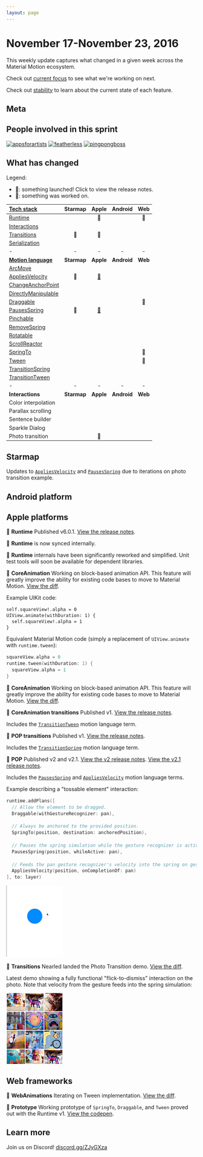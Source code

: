 ```yaml
---
layout: page
---
```


# November 17-November 23, 2016

This weekly update captures what changed in a given week across the Material Motion ecosystem.

Check out [current focus](current_focus) to see what we're working on next.

Check out [stability](stability) to learn about the current state of each feature.

## Meta



## People involved in this sprint

[![appsforartists](https://avatars0.githubusercontent.com/u/926648?v=3&s=100)](https://github.com/appsforartists)
[![featherless](https://avatars0.githubusercontent.com/u/45670?v=3&s=100)](https://github.com/jverkoey)
[![pingpongboss](https://avatars0.githubusercontent.com/u/719914?v=3&s=100)](https://github.com/pingpongboss)

## What has changed

Legend:

- 🎉: something launched! Click to view the release notes.
- 📝: something was worked on.

| [Tech stack](https://material-motion.github.io/material-motion/starmap/specifications/#tech-stack)                        | Starmap | Apple | Android | Web |
|:--------------|:-------:|:-----:|:-------:|:---:|
| [Runtime](https://material-motion.github.io/material-motion/starmap/specifications/runtime/)                              |   |🎉 |   |📝 |
| [Interactions](https://material-motion.github.io/material-motion/starmap/specifications/interactions/)                    |   |   |   |   |
| [Transitions](https://material-motion.github.io/material-motion/starmap/specifications/interactions/transitions/)         |📝 |📝 |   |   |
| [Serialization](https://material-motion.github.io/material-motion/starmap/specifications/serialization)                   |   |   |   |   |
| - | - | - | - | - |
| **[Motion language](https://material-motion.github.io/material-motion/starmap/specifications/motion-family)**             | **Starmap** | **Apple**  | **Android** | **Web**    |
| [ArcMove](https://material-motion.github.io/material-motion/starmap/specifications/plans/ArcMove)                         |   |   |   |   |
| [AppliesVelocity](https://material-motion.github.io/material-motion/starmap/specifications/plans/AppliesVelocity)         |📝 |[🎉](https://github.com/material-motion/pop-swift/releases/tag/v2.1.0) |   |   |
| [ChangeAnchorPoint](https://material-motion.github.io/material-motion/starmap/specifications/plans/ChangeAnchorPoint)     |   |   |   |   |
| [DirectlyManipulable](https://material-motion.github.io/material-motion/starmap/specifications/plans/DirectlyManipulable) |   |   |   |   |
| [Draggable](https://material-motion.github.io/material-motion/starmap/specifications/plans/Draggable)                     |   |   |   |📝 |
| [PausesSpring](https://material-motion.github.io/material-motion/starmap/specifications/plans/PausesSpring)               |🎉 |[🎉](https://github.com/material-motion/pop-swift/releases/tag/v2.1.0) |   |   |
| [Pinchable](https://material-motion.github.io/material-motion/starmap/specifications/plans/Pinchable)                     |   |   |   |   |
| [RemoveSpring](https://material-motion.github.io/material-motion/starmap/specifications/plans/RemoveSpring)               |   |   |   |   |
| [Rotatable](https://material-motion.github.io/material-motion/starmap/specifications/plans/Rotatable)                     |   |   |   |   |
| [ScrollReactor](https://material-motion.github.io/material-motion/starmap/specifications/plans/ScrollReactor)             |   |   |   |   |
| [SpringTo](https://material-motion.github.io/material-motion/starmap/specifications/plans/SpringTo)                       |   |   |   |📝 |
| [Tween](https://material-motion.github.io/material-motion/starmap/specifications/plans/Tween)                             |   |   |   |📝 |
| [TransitionSpring](https://material-motion.github.io/material-motion/starmap/specifications/plans/TransitionSpring)       |   |   |   |   |
| [TransitionTween](https://material-motion.github.io/material-motion/starmap/specifications/plans/TransitionTween)         |   |   |   |   |
| - | - | - | - | - |
| **Interactions**      | **Starmap** | **Apple** | **Android** | **Web** |
|  Color interpolation  |   |   |    |   |
|  Parallax scrolling   |   |   |    |   |
|  Sentence builder     |   |   |    |   |
|  Sparkle Dialog       |   |   |    |   |
|  Photo transition     |   |📝 |    |   |

## Starmap

Updates to [`AppliesVelocity`](https://material-motion.github.io/material-motion/starmap/specifications/plans/AppliesVelocity)
and [`PausesSpring`](https://material-motion.github.io/material-motion/starmap/specifications/plans/PausesSpring) due to iterations on photo transition example.

## Android platform

## Apple platforms

🎉 **Runtime** Published v6.0.1. [View the release notes](https://github.com/material-motion/runtime-objc/releases/tag/v6.0.1).

🎉 **Runtime** is now synced internally.

📝 **Runtime** internals have been significantly reworked and simplified. Unit test tools will soon be available for dependent libraries.

📝 **CoreAnimation** Working on block-based animation API. This feature will greatly improve the ability for existing code bases to move to Material Motion. [View the diff](http://codereview.cc/D1904).

Example UIKit code:

```
self.squareView!.alpha = 0
UIView.animate(withDuration: 1) {
  self.squareView!.alpha = 1
}
```

Equivalent Material Motion code (simply a replacement of `UIView.animate` with `runtime.tween`):

```swift
squareView.alpha = 0
runtime.tween(withDuration: 1) {
  squareView.alpha = 1
}
```

📝 **CoreAnimation** Working on block-based animation API. This feature will greatly improve the ability for existing code bases to move to Material Motion. [View the diff](http://codereview.cc/D1904).

🎉 **CoreAnimation transitions** Published v1. [View the release notes](https://github.com/material-motion/coreanimation-transitions-swift/releases/tag/v1.0.0).

Includes the [`TransitionTween`](https://material-motion.github.io/material-motion/starmap/specifications/plans/TransitionTween) motion language term.

🎉 **POP transitions** Published v1. [View the release notes](https://github.com/material-motion/pop-transitions-swift/releases/tag/v1.0.0).

Includes the [`TransitionSpring`](https://material-motion.github.io/material-motion/starmap/specifications/plans/TransitionSpring) motion language term.

🎉 **POP** Published v2 and v2.1. [View the v2 release notes](https://github.com/material-motion/pop-swift/releases/tag/v2.0.0). [View the v2.1 release notes](https://github.com/material-motion/pop-swift/releases/tag/v2.1.0).

Includes the [`PausesSpring`](https://material-motion.github.io/material-motion/starmap/specifications/plans/PausesSpring) and [`AppliesVelocity`](https://material-motion.github.io/material-motion/starmap/specifications/plans/AppliesVelocity) motion language terms.

Example describing a "tossable element" interaction:

```swift
runtime.addPlans([
  // Allow the element to be dragged.
  Draggable(withGestureRecognizer: pan),

  // Always be anchored to the provided position.
  SpringTo(position, destination: anchoredPosition),

  // Pauses the spring simulation while the gesture recognizer is active.
  PausesSpring(position, whileActive: pan),

  // Feeds the pan gesture recognizer's velocity into the spring on gesture completion.
  AppliesVelocity(position, onCompletionOf: pan)
], to: layer)
```

![](2016-11-23-tossable.gif)

📝 **Transitions** Nearled landed the Photo Transition demo. [View the diff](http://codereview.cc/D1905).

Latest demo showing a fully functional "flick-to-dismiss" interaction on the photo. Note that velocity from the gesture feeds into the spring simulation:

![](2016-11-23-tossable-photo.gif)

## Web frameworks

📝 **WebAnimations** Iterating on Tween implementation. [View the diff](http://codereview.cc/D1991).

📝 **Prototype** Working prototype of `SpringTo`, `Draggable`, and `Tween` proved out with the Runtime v1. [View the codepen](http://codepen.io/anon/pen/QGdGRp?editors=1111).

## Learn more

Join us on Discord! [discord.gg/ZJyGXza](https://discord.gg/ZJyGXza)

